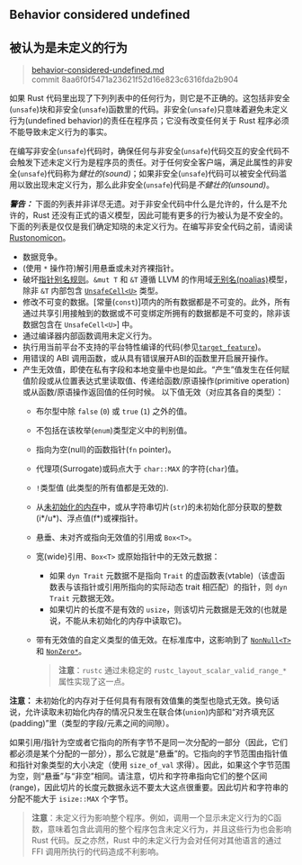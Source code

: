 ## Behavior considered undefined
## 被认为是未定义的行为

>[behavior-considered-undefined.md](https://github.com/rust-lang/reference/blob/master/src/behavior-considered-undefined.md)\
>commit 8aa6f0f5471a23621f52d16e823c6316fda2b904

如果 Rust 代码里出现了下列列表中的任何行为，则它是不正确的。这包括非安全(`unsafe`)块和非安全(`unsafe`)函数里的代码。非安全(`unsafe`)只意味着避免未定义行为(undefined behavior)的责任在程序员；它没有改变任何关于 Rust 程序必须不能导致未定义行为的事实。

在编写非安全(`unsafe`)代码时，确保任何与非安全(`unsafe`)代码交互的安全代码不会触发下述未定义行为是程序员的责任。对于任何安全客户端，满足此属性的非安全(`unsafe`)代码称为*健壮的(sound)*；如果非安全(`unsafe`)代码可以被安全代码滥用以致出现未定义行为，那么此非安全(`unsafe`)代码是*不健壮的(unsound)*。

<div class="warning">

***警告：*** 下面的列表并非详尽无遗。对于非安全代码中什么是允许的，什么是不允许的，Rust 还没有正式的语义模型，因此可能有更多的行为被认为是不安全的。下面的列表是仅仅是我们确定知晓的未定义行为。在编写非安全代码之前，请阅读 [Rustonomicon]。

</div>

* 数据竞争。
* (使用 `*` 操作符)解引用悬垂或未对齐裸指针。
* 破坏[指针别名规则][pointer aliasing rules]。`&mut T` 和 `&T` 遵循 LLVM 的作用域[无别名(noalias)][noalias]模型，除非 `&T` 内部包含 [`UnsafeCell<U>`] 类型。
* 修改不可变的数据。[常量(`const`)]项内的所有数据都是不可变的。此外，所有通过共享引用接触到的数据或不可变绑定所拥有的数据都是不可变的，除非该数据包含在 `UnsafeCell<U>`] 中。
* 通过编译器内部函数调用未定义行为。
* 执行用当前平台不支持的平台特性编译的代码(参见[`target_feature`])。
* 用错误的 ABI 调用函数，或从具有错误展开ABI的函数里开启展开操作。
* 产生无效值，即使在私有字段和本地变量中也是如此。“产生”值发生在任何赋值阶段或从位置表达式里读取值、传递给函数/原语操作(primitive operation)或从函数/原语操作返回值的任何时候。
  以下值无效（对应其各自的类型）：
  * 布尔型中除 `false` (`0`) 或 `true` (`1`) 之外的值。
  * 不包括在该枚举(`enum`)类型定义中的判别值。
  * 指向为空(null)的函数指针(`fn` pointer)。
  * 代理项(Surrogate)或码点大于 `char::MAX` 的字符(`char`)值。
  * `!`类型值 (此类型的所有值都是无效的).
  * 从[未初始化的内存][undef]中，或从字符串切片(`str`)的未初始化部分获取的整数(i*/u*)、浮点值(f*)或裸指针。
  * 悬垂、未对齐或指向无效值的引用或 `Box<T>`。
  * 宽(wide)引用、`Box<T>` 或原始指针中的无效元数据：
    * 如果 `dyn Trait` 元数据不是指向 `Trait` 的虚函数表(vtable)（该虚函数表与该指针或引用所指向的实际动态 trait 相匹配）的指针，则 `dyn Trait` 元数据无效。
    * 如果切片的长度不是有效的 `usize`，则该切片元数据是无效的(也就是说，不能从未初始化的内存中读取它)。
  * 带有无效值的自定义类型的值无效。在标准库中，这影响到了 [`NonNull<T>`] 和 [`NonZero*`]。

    > **注意**：`rustc` 通过未稳定的 `rustc_layout_scalar_valid_range_*` 属性实现了这一点。

**注意：** 未初始化的内存对于任何具有有限有效值集的类型也隐式无效。换句话说，允许读取未初始化内存的情况只发生在联合体(`union`)内部和“对齐填充区(padding)”里（类型的字段/元素之间的间隙）。

如果引用/指针为空或者它指向的所有字节不是同一次分配的一部分（因此，它们都必须是某个分配的一部分），那么它就是“悬垂”的。它指向的字节范围由指针值和指针对象类型的大小决定（使用 `size_of_val` 求得）。因此，如果这个字节范围为空，则“悬垂”与“非空”相同。请注意，切片和字符串指向它们的整个区间(range)，因此切片的长度元数据永远不要太大这点很重要。因此切片和字符串的分配不能大于  `isize::MAX`  个字节。

> **注意**：未定义行为影响整个程序。例如，调用一个显示未定义行为的C函数，意味着包含此调用的整个程序包含未定义行为，并且这些行为也会影响 Rust 代码。反之亦然，Rust 中的未定义行为会对任何对其他语言的通过 FFI 调用所执行的代码造成不利影响。

[`const`]: items/constant-items.html
[noalias]: http://llvm.org/docs/LangRef.html#noalias
[pointer aliasing rules]: http://llvm.org/docs/LangRef.html#pointer-aliasing-rules
[undef]: http://llvm.org/docs/LangRef.html#undefined-values
[`target_feature`]: attributes/codegen.md#target_feature属性
[`UnsafeCell<U>`]: ../std/cell/struct.UnsafeCell.html
[Rustonomicon]: ../nomicon/index.html
[`NonNull<T>`]: ../core/ptr/struct.NonNull.html
[`NonZero*`]: ../core/num/index.html
